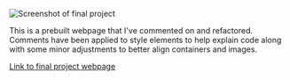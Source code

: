 ![Screenshot of final project](./Assets/Demo-screenshot.png)

 This is a prebuilt webpage that I've commented on and refactored. Comments have been applied to style elements to help explain code along with some minor adjustments to better align containers and images.

[Link to final project webpage](https://confusedicarus.github.io/01-Homework/)
